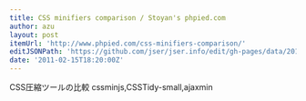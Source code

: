 ```yaml
---
title: CSS minifiers comparison / Stoyan's phpied.com
author: azu
layout: post
itemUrl: 'http://www.phpied.com/css-minifiers-comparison/'
editJSONPath: 'https://github.com/jser/jser.info/edit/gh-pages/data/2011/02/index.json'
date: '2011-02-15T18:20:00Z'
---
```

CSS圧縮ツールの比較
cssminjs,CSSTidy-small,ajaxmin
